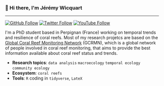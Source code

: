 ### 👋 Hi there, I'm Jérémy Wicquart

---

[![GitHub Follow](https://img.shields.io/github/followers/JWicquart?label=Github&style=social)](https://github.com/JWicquart)
[![Twitter Follow](https://img.shields.io/twitter/follow/JeremyWicquart?label=Twitter&style=social)](https://twitter.com/JeremyWicquart)
[![YouTube Follow](https://img.shields.io/youtube/channel/subscribers/UC4Dsz4d2fQp5eYm-2OA8LAg?label=Youtube&style=social)](https://www.youtube.com/channel/UC4Dsz4d2fQp5eYm-2OA8LAg)

I'm a PhD student based in Perpignan (France) working on temporal trends and resilience of coral reefs. Most of my research projetcs are based on the [Global Coral Reef Monitoring Network](https://gcrmn.net/) (GCRMN), which is a global network of people involved in coral reef monitoring, that aims to provide the best information available about coral reef status and trends.

* **Research topics**: `data analysis` `macroecology` `temporal ecology` `community ecology`
* **Ecosystem**: `coral reefs`
* **Tools**: `R` coding in `tidyverse`, `LateX`

